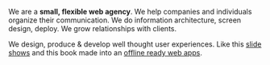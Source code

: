 We are a **small, flexible web agency**. We help companies and individuals organize their communication. We do information architecture, screen design, deploy. We grow relationships with clients.

We design, produce & develop well thought user experiences. Like this [slide shows](https://revealing.junglestar.org/#/8/1) and this book made into an [offline ready web apps](https://nodoctor.junglestar.org/?ref=junglestar-about).
